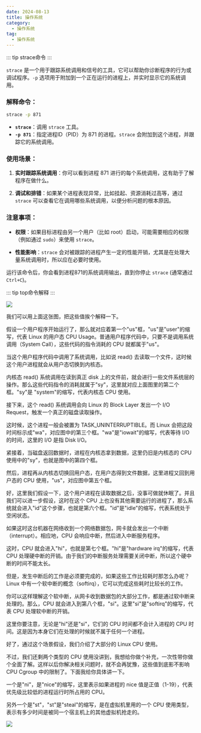 ```yaml
---
date: 2024-08-13
title: 操作系统
category:
  - 操作系统
tag:
  - 操作系统
---
```


::: tip strace命令
:::

`strace` 是一个用于跟踪系统调用和信号的工具，它可以帮助你诊断程序的行为或调试程序。`-p` 选项用于附加到一个正在运行的进程上，并实时显示它的系统调用。

### 解释命令：
```bash
strace -p 871
```

- **`strace`**：调用 `strace` 工具。
- **`-p 871`**：指定进程ID（PID）为 871 的进程。`strace` 会附加到这个进程，并跟踪它的系统调用。

### 使用场景：
1. **实时跟踪系统调用**：你可以看到进程 871 进行的每个系统调用，这有助于了解程序在做什么。
  
2. **调试和排错**：如果某个进程表现异常，比如挂起、资源消耗过高等，通过 `strace` 可以查看它在调用哪些系统调用，以便分析问题的根本原因。

### 注意事项：
- **权限**：如果目标进程由另一个用户（比如 root）启动，可能需要相应的权限（例如通过 `sudo`）来使用 `strace`。

- **性能影响**：`strace` 会对被跟踪的进程产生一定的性能开销，尤其是在处理大量系统调用时，所以应在必要时使用。

运行该命令后，你会看到进程871的系统调用输出，直到你停止 `strace` (通常通过 `Ctrl+C`)。

::: tip top命令解释
:::

![](/assets/images/038be2db-9a5c-4678-9cf4-e0a6f5018d9e.png)

我们可以用上面这张图，把这些值挨个解释一下。

假设一个用户程序开始运行了，那么就对应着第一个"us"框，"us"是"user"的缩写，代表 Linux 的用户态 CPU Usage。普通用户程序代码中，只要不是调用系统调用（System Call），这些代码的指令消耗的 CPU 就都属于"us"。

当这个用户程序代码中调用了系统调用，比如说 read() 去读取一个文件，这时候这个用户进程就会从用户态切换到内核态。

内核态 read() 系统调用在读到真正 disk 上的文件前，就会进行一些文件系统层的操作。那么这些代码指令的消耗就属于"sy"，这里就对应上面图里的第二个框。"sy"是 "system"的缩写，代表内核态 CPU 使用。

接下来，这个 read() 系统调用会向 Linux 的 Block Layer 发出一个 I/O Request，触发一个真正的磁盘读取操作。

这时候，这个进程一般会被置为 TASK_UNINTERRUPTIBLE。而 Linux 会把这段时间标示成"wa"，对应图中的第三个框。"wa"是"iowait"的缩写，代表等待 I/O 的时间，这里的 I/O 是指 Disk I/O。

紧接着，当磁盘返回数据时，进程在内核态拿到数据，这里仍旧是内核态的 CPU 使用中的"sy"，也就是图中的第四个框。

然后，进程再从内核态切换回用户态，在用户态得到文件数据，这里进程又回到用户态的 CPU 使用，"us"，对应图中第五个框。

好，这里我们假设一下，这个用户进程在读取数据之后，没事可做就休眠了。并且我们可以进一步假设，这时在这个 CPU 上也没有其他需要运行的进程了，那么系统就会进入"id"这个步骤，也就是第六个框。"id"是"idle"的缩写，代表系统处于空闲状态。

如果这时这台机器在网络收到一个网络数据包，网卡就会发出一个中断（interrupt）。相应地，CPU 会响应中断，然后进入中断服务程序。

这时，CPU 就会进入"hi"，也就是第七个框。"hi"是"hardware irq"的缩写，代表 CPU 处理硬中断的开销。由于我们的中断服务处理需要关闭中断，所以这个硬中断的时间不能太长。

但是，发生中断后的工作是必须要完成的，如果这些工作比较耗时那怎么办呢？Linux 中有一个软中断的概念（softirq），它可以完成这些耗时比较长的工作。

你可以这样理解这个软中断，从网卡收到数据包的大部分工作，都是通过软中断来处理的。那么，CPU 就会进入到第八个框，"si"。这里"si"是"softirq"的缩写，代表 CPU 处理软中断的开销。

这里你要注意，无论是"hi"还是"si"，它们的 CPU 时间都不会计入进程的 CPU 时间。这是因为本身它们在处理的时候就不属于任何一个进程。

好了，通过这个场景假设，我们介绍了大部分的 Linux CPU 使用。

不过，我们还剩两个类型的 CPU 使用没讲到，我想给你做个补充，一次性带你做个全面了解。这样以后你解决相关问题时，就不会再犹豫，这些值到底影不影响 CPU Cgroup 中的限制了。下面我给你具体讲一下。

一个是"ni"，是"nice"的缩写，这里表示如果进程的 nice 值是正值（1-19），代表优先级比较低的进程运行时所占用的 CPU。

另外一个是"st"，"st"是"steal"的缩写，是在虚拟机里用的一个 CPU 使用类型，表示有多少时间是被同一个宿主机上的其他虚拟机抢走的。


![](/assets/images/262bfb6c-3622-47a4-8bcf-4ff4efc3131d.png)